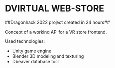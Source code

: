 # DVIRTUAL WEB-STORE

##Dragonhack 2022 project created in 24 hours##

Concept of a working API for a VR store frontend.

Used technologies: 

  - Unity game engine
  - Blender 3D modeling and texturing
  - Dbeaver database tool
